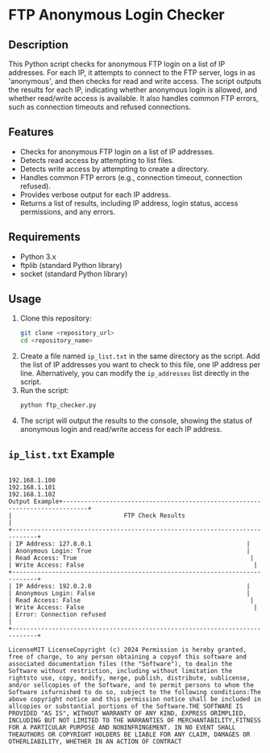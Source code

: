 # FTP Anonymous Login Checker

## Description

This Python script checks for anonymous FTP login on a list of IP addresses. For each IP, it attempts to connect to the FTP server, logs in as 'anonymous', and then checks for read and write access. The script outputs the results for each IP, indicating whether anonymous login is allowed, and whether read/write access is available. It also handles common FTP errors, such as connection timeouts and refused connections.

## Features

* Checks for anonymous FTP login on a list of IP addresses.
* Detects read access by attempting to list files.
* Detects write access by attempting to create a directory.
* Handles common FTP errors (e.g., connection timeout, connection refused).
* Provides verbose output for each IP address.
* Returns a list of results, including IP address, login status, access permissions, and any errors.

## Requirements

* Python 3.x
* ftplib (standard Python library)
* socket (standard Python library)

## Usage

1.  Clone this repository:
    ```bash
    git clone <repository_url>
    cd <repository_name>
    ```
2.  Create a file named `ip_list.txt` in the same directory as the script.  Add the list of IP addresses you want to check to this file, one IP address per line.  Alternatively, you can modify the `ip_addresses` list directly in the script.
3.  Run the script:
    ```bash
    python ftp_checker.py
    ```
4.  The script will output the results to the console, showing the status of anonymous login and read/write access for each IP address.

##  `ip_list.txt` Example

```text

192.168.1.100
192.168.1.101
192.168.1.102
Output Example+-----------------------------------------------------------------------------+
|                               FTP Check Results                               |
+-----------------------------------------------------------------------------+
| IP Address: 127.0.0.1                                           |
| Anonymous Login: True                                           |
| Read Access: True                                                |
| Write Access: False                                               |
+-----------------------------------------------------------------------------+
| IP Address: 192.0.2.0                                           |
| Anonymous Login: False                                          |
| Read Access: False                                               |
| Write Access: False                                               |
| Error: Connection refused                                           |
+-----------------------------------------------------------------------------+

LicenseMIT LicenseCopyright (c) 2024 Permission is hereby granted, free of charge, to any person obtaining a copyof this software and associated documentation files (the "Software"), to dealin the Software without restriction, including without limitation the rightsto use, copy, modify, merge, publish, distribute, sublicense, and/or sellcopies of the Software, and to permit persons to whom the Software isfurnished to do so, subject to the following conditions:The above copyright notice and this permission notice shall be included in allcopies or substantial portions of the Software.THE SOFTWARE IS PROVIDED "AS IS", WITHOUT WARRANTY OF ANY KIND, EXPRESS ORIMPLIED, INCLUDING BUT NOT LIMITED TO THE WARRANTIES OF MERCHANTABILITY,FITNESS FOR A PARTICULAR PURPOSE AND NONINFRINGEMENT. IN NO EVENT SHALL THEAUTHORS OR COPYRIGHT HOLDERS BE LIABLE FOR ANY CLAIM, DAMAGES OR OTHERLIABILITY, WHETHER IN AN ACTION OF CONTRACT
